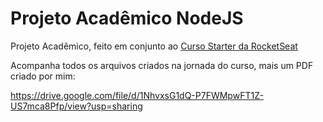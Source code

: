 # Projeto Acadêmico NodeJS
Projeto Acadêmico, feito em conjunto ao [Curso Starter da RocketSeat](https://app.rocketseat.com.br/journey/starter)

Acompanha todos os arquivos criados na jornada do curso, mais um PDF criado por mim:

https://drive.google.com/file/d/1NhvxsG1dQ-P7FWMpwFT1Z-US7mca8Pfp/view?usp=sharing

